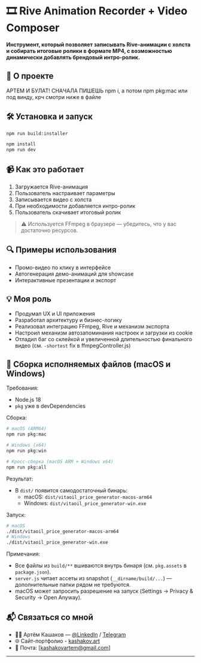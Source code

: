# 🎞️ Rive Animation Recorder + Video Composer

**Инструмент, который позволяет записывать Rive-анимации с холста и собирать итоговые ролики в формате MP4, с возможностью динамически добавлять брендовый интро-ролик.**

## 🚀 О проекте

АРТЕМ И БУЛАТ!
СНАЧАЛА ПИШЕШЬ npm i, а потом npm pkg:mac или под винду, крч смотри ниже в файле

## 🛠️ Установка и запуск

```bash
npm run build:installer

npm install
npm run dev
```

## 📹 Как это работает

1. Загружается Rive-анимация
2. Пользователь настраивает параметры
3. Записывается видео с холста
4. При необходимости добавляется интро-ролик
5. Пользователь скачивает итоговый ролик

> ⚠️ Используется FFmpeg в браузере — убедитесь, что у вас достаточно ресурсов.

## 🔍 Примеры использования

- Промо-видео по клику в интерфейсе
- Автогенерация демо-анимаций для showcase
- Интерактивные презентации и экспорт

## 💡 Моя роль

- Продумал UX и UI приложения
- Разработал архитектуру и бизнес-логику
- Реализовал интеграцию FFmpeg, Rive и механизм экспорта
- Настроил механизм автозапоминания настроек и загрузки из cookie
- Отладил баг со склейкой и увеличенной длительностью финального видео (см. `-shortest` fix в ffmpegController.js)

## 🧩 Сборка исполняемых файлов (macOS и Windows)

Требования:
- Node.js 18
- `pkg` уже в devDependencies

Сборка:
```bash
# macOS (ARM64)
npm run pkg:mac

# Windows (x64)
npm run pkg:win

# Кросс-сборка (macOS ARM + Windows x64)
npm run pkg:all
```

Результат:
- В `dist/` появится самодостаточный бинарь:
  - macOS: `dist/vitaoil_price_generator-macos-arm64`
  - Windows: `dist/vitaoil_price_generator-win.exe`

Запуск:
```bash
# macOS
./dist/vitaoil_price_generator-macos-arm64
# Windows
./dist/vitaoil_price_generator-win.exe
```

Примечания:
- Все файлы из `build/**` вшиваются внутрь бинаря (см. `pkg.assets` в `package.json`).
- `server.js` читает ассеты из snapshot (`__dirname/build/...`) — дополнительные папки рядом не требуются.
- macOS может запросить разрешение на запуск (Settings → Privacy & Security → Open Anyway).

## 📬 Связаться со мной

- 👨‍💻 Артём Кашаков — [@LinkedIn](https://www.linkedin.com/in/artem-kashakov/) / [Telegram](t.me/artem_kashakov)
- 🌐 Сайт-портфолио - [kashakov.art](https://kashakov.art)
- 📩 Почта: [kashakovartem@gmail.com]

---
